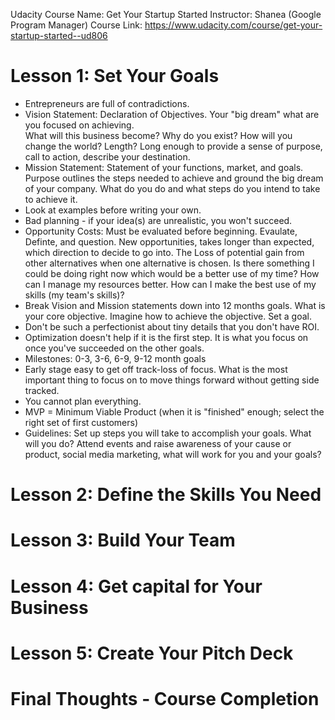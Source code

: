 Udacity Course Name: Get Your Startup Started 
Instructor: Shanea  (Google Program Manager) 
Course Link: https://www.udacity.com/course/get-your-startup-started--ud806

# Lesson 1: Set Your Goals 
* Entrepreneurs are full of contradictions. 
* Vision Statement: Declaration of Objectives.  Your "big dream" what are you focused on achieving.  
What will this business become?  Why do you exist? How will you change the world? Length? Long enough to provide a sense of purpose, call to action, describe your destination.  
* Mission Statement: Statement of your functions, market, and goals. Purpose outlines the steps needed to achieve and ground the big dream of your company.  What do you do and what steps do you intend to take to achieve it. 
* Look at examples before writing your own.  
* Bad planning - if your idea(s) are unrealistic, you won't succeed. 
* Opportunity Costs: Must be evaluated before beginning.  Evaulate, Definte, and question. New opportunities, takes longer than expected, which direction to decide to go into.  The Loss of potential gain from other alternatives when one alternative is chosen. Is there something I could be doing right now which would be a better use of my time?  How can I manage my resources better.  How can I make the best use of my skills (my team's skills)?
* Break Vision and Mission statements down into 12 months goals.  What is your core objective.  Imagine how to achieve the objective.  Set a goal.
* Don't be such a perfectionist about tiny details that you don't have ROI. 
* Optimization doesn't help if it is the first step. It is what you focus on once you've succeeded on the other goals. 
* Milestones: 0-3, 3-6, 6-9, 9-12 month goals 
* Early stage easy to get off track-loss of focus. What is the most important thing to focus on to move things forward without getting side tracked. 
* You cannot plan everything. 
* MVP = Minimum Viable Product (when it is "finished" enough; select the right set of first customers)
* Guidelines: Set up steps you will take to accomplish your goals. What will you do?  Attend events and raise awareness of your cause or product, social media marketing, what will work for you and your goals? 


# Lesson 2: Define the Skills You Need 

# Lesson 3: Build Your Team 

# Lesson 4: Get capital for Your Business 

# Lesson 5: Create Your Pitch Deck 

# Final Thoughts - Course Completion 
